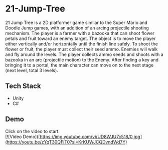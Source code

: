 # 21-Jump-Tree
21 Jump Tree is a 2D platformer game similar to the Super Mario and Doodle Jump games, with an addition of an arcing projectile shooting mechanism. The player is a farmer with a bazooka that can shoot flower petals and fruit toward an enemy target. The object is to move the player either vertically and/or horizontally until the finish line safely. To shoot the flower or fruit, the player must collect their seed ammo. Enemies will walk and fly around the levels. The player collects ammo seeds and shoots with a bazooka in an arc (projectile motion) to the Enemy. After finding a key and bringing it to a portal, the main character can move on to the next stage (next level, total 3 levels).


## Tech Stack
- Unity
- C#

## Demo 
Click on the video to start.
<br>
[![Video Demo]([https://img.youtube.com/vi/UD8WJU7c518/0.jpg](https://youtu.be/zYqT30QFiT0?si=KrKUWJCQDvndWd7Y)




